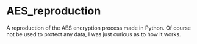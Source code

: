 # AES_reproduction
A reproduction of the AES encryption process made in Python. Of course not be used to protect any data, I was just curious as to how it works.

